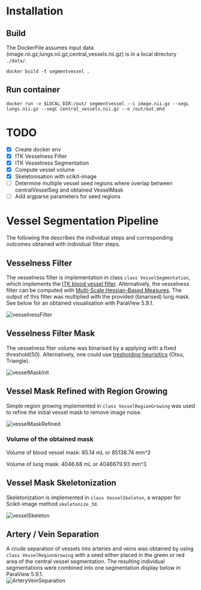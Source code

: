 # Installation 
## Build
The DockerFile assumes input data (image.nii.gz,lungs.nii.gz,central_vessels.nii.gz) is in a local directory `./data/`.

```docker build -t segmentvessel .```

## Run container
```docker run -v $LOCAL_DIR:/out/ segmentvessel --i image.nii.gz --segL lungs.nii.gz --segC central_vessels.nii.gz --o /out/out.mhd```
# TODO
- [x] Create docker env
- [x] ITK Vesselness Filter
- [x] ITK Vesselness Segmentation
- [x] Compute vessel volume
- [x] Skeletonisation with scikit-image
- [ ] Determine multiple vessel seed regions where overlap between centralVesselSeg and obtained VesselMask
- [ ] Add argparse parameters for seed regions

# Vessel Segmentation Pipeline
The following the describes the individual steps and corresponding outcomes obtained with individual filter steps.

## Vesselness Filter
The vesselness filter is implementation in class `class VesselSegmentation`, which implements the [ITK blood vessel filter](https://examples.itk.org/src/filtering/imagefeature/segmentbloodvessels/documentation). Alternatively, the vesselness filter can be computed with [Multi-Scale Hessian-Based Measures](https://examples.itk.org/src/nonunit/review/segmentbloodvesselswithmultiscalehessianbasedmeasure/documentation). The output of this filter was multiplied with the provided (binarised) lung mask. See below for an obtained visualisation with ParaView 5.9.1.

![vesselnessFilter](https://user-images.githubusercontent.com/1218950/220034429-887adee7-47ca-468d-a66a-160a27f5120b.png)

## Vesselness Filter Mask
The vesselness fiter volume was binarised by a applying with a fixed threshold(50). Alternatively, one could use [tresholding heurisitics](https://examples.itk.org/src/filtering/thresholding/demonstratethresholdalgorithms/documentation) (Otsu, Triangle).

![vesselMaskInit](https://user-images.githubusercontent.com/1218950/220034528-059912e3-dd96-4f4a-9d9f-2506c7f4b13f.png)

## Vessel Mask Refined with Region Growing
Simple region growing implemented in `class VesselRegionGrowing` was used to refine the initial vessel mask to remove image noise. 

![vesselMaskRefined](https://user-images.githubusercontent.com/1218950/220034735-874e1a5a-21bf-437d-bbc8-c8c9cc991428.png)

### Volume of the obtained mask
Volume of blood vessel mask: 85.14 mL or 85138.74 mm^3

Volume of lung mask: 4046.68 mL or 4046679.93 mm^3

## Vessel Mask Skeletonization
Skeletonization is implemented in `class VesselSkeleton`, a wrapper for Scikit-image method `skeletonize_3d`.

![vesselSkeleton](https://user-images.githubusercontent.com/1218950/220034986-542bd0e3-3f46-4703-911c-d6029a76cd85.png)

## Artery / Vein Separation
A crude separation of vessels into arteries and veins was obtained by using `class VesselRegionGrowing` with a seed either placed in the green or red area of the central vessel segmentation. The resulting individual segmentations were combined into one segmentation display below in ParaView 5.9.1.  
![ArteryVeinSeparation](https://user-images.githubusercontent.com/1218950/220035084-1cf84c2f-ca9a-41f0-b530-08327971547a.png)
